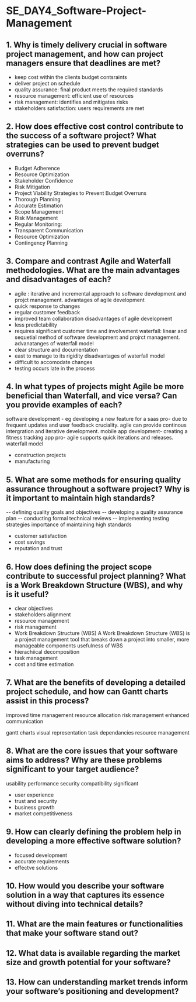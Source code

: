 # SE_DAY4_Software-Project-Management
## 1. Why is timely delivery crucial in software project management, and how can project managers ensure that deadlines are met?
- keep cost within the clients budget contsraints
- deliver project on schedule
- quality assurance: final product meets the required standards
- resource management: efficient use of resources
- risk management: identifies and mitigates risks
- stakeholders satisfaction: users requirements are met
  
## 2. How does effective cost control contribute to the success of a software project? What strategies can be used to prevent budget overruns?
- Budget Adherence
- Resource Optimization
- Stakeholder Confidence
- Risk Mitigation
- Project Viability
Strategies to Prevent Budget Overruns
- Thorough Planning
- Accurate Estimation
- Scope Management
- Risk Management
- Regular Monitoring: 
- Transparent Communication
- Resource Optimization 
- Contingency Planning 
## 3. Compare and contrast Agile and Waterfall methodologies. What are the main advantages and disadvantages of each?
- agile : iterative and incremental approach to software development and projct management.
  advantages of agile development
- quick response to changes
- regular customer feedback
- improved team collaboration
  disadvantages of agile development
- less predictability
- requires significant customer time and involvement
  waterfall: linear and sequetial method of software development and projrct management.
  advanatanges of waterfall model
- clear structure and documentation
- east to manage to its rigidity
  disadvantages of waterfall model
- difficult to accomodate changes
- testing occurs late in the process
  
## 4. In what types of projects might Agile be more beneficial than Waterfall, and vice versa? Can you provide examples of each?
software development - 
 eg developing a new feature for a saas
 pro- due to frequent updates and user feedback cruciality. agile can provide continous intergration and iterative development.
 mobile app development-
 creating a fitness tracking app
 pro- agile supports quick iterations and releases.
 waterfall model
 - construction projects
 - manufacturing


## 5. What are some methods for ensuring quality assurance throughout a software project? Why is it important to maintain high standards?
-- defining quality goals and objectives
-- developing a quality assurance plan
-- conducting formal technical reviews
-- implementing  testing strategies
importance of maintaining  high standards 
 -  customer satisfaction
 -  cost savings
 -  reputation and trust
## 6. How does defining the project scope contribute to successful project planning? What is a Work Breakdown Structure (WBS), and why is it useful?
- clear objectives
- stakeholders alignment
- resource management
- risk management
- Work Breakdown Structure (WBS)
A Work Breakdown Structure (WBS) is a project management tool that breaks down a project into smaller, more manageable components
usefulness of WBS
- hierachiical decomposition
- task management
- cost and time estimation

## 7. What are the benefits of developing a detailed project schedule, and how can Gantt charts assist in this process?
improved time management
resource allocation
risk management
enhanced communication

gantt charts
visual representation
task dependancies
resource management
## 8. What are the core issues that your software aims to address? Why are these problems significant to your target audience?
usability
performance
security
compatibility
 significant
 - user experience
 - trust and security
 - business growth
 - market competitiveness
## 9. How can clearly defining the problem help in developing a more effective software solution?
- focused development
- accurate requirements
- effectve solutions
## 10. How would you describe your software solution in a way that captures its essence without diving into technical details?
## 11. What are the main features or functionalities that make your software stand out?
## 12. What data is available regarding the market size and growth potential for your software?
## 13. How can understanding market trends inform your software’s positioning and development?
